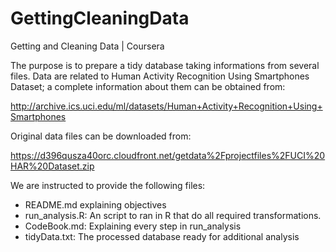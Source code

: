 # GettingCleaningData
Getting and Cleaning Data | Coursera

The purpose is to prepare a tidy database taking informations from several files.
Data are related to Human Activity Recognition Using Smartphones Dataset; a complete information about them can be obtained from:

http://archive.ics.uci.edu/ml/datasets/Human+Activity+Recognition+Using+Smartphones

Original data files can be downloaded from: 

https://d396qusza40orc.cloudfront.net/getdata%2Fprojectfiles%2FUCI%20HAR%20Dataset.zip

We are instructed to provide the following files:
- README.md explaining objectives
- run_analysis.R: An script to ran in R that do all required transformations.
- CodeBook.md: Explaining every step in run_analysis
- tidyData.txt: The processed database ready for additional analysis  
